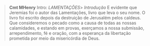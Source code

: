 
> **Cmt MHenry** Intro: *LAMENTAÇÕES*> *Introdução* E evidente que Jeremias foi o autor das Lamentações, livro que leva o seu nome. O livro foi escrito depois da destruição de Jerusalém pelos caldeus. Que consideremos o pecado como a causa de todas as nossas calamidades, e estando em provas, exerçamos a nossa submissão, arrependimento, fé e oração, com a esperança da libertação prometida por meio da misericórdia de Deus.